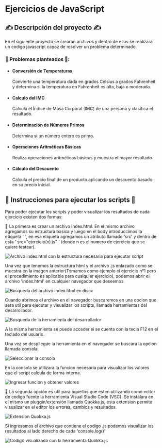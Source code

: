 # Ejercicios de JavaScript

## ✍️ Descripción del proyecto ✍️

En el siguiente proyecto se crearan archivos y dentro de ellos se realizara un codigo javascript capaz de resolver un problema determinado.

### 🧮 Problemas planteados 🧮:
- #### Conversión de Temperaturas
  Convierte una temperatura dada en grados Celsius a grados Fahrenheit y determina si la temperatura en Fahrenheit es alta, baja o moderada.
- #### Calculo del IMC
  Calcula el Índice de Masa Corporal (IMC) de una persona y clasifica el resultado.
- #### Determinación de Números Primos
  Determina si un número entero es primo.
- #### Operaciones Aritméticas Básicas
  Realiza operaciones aritméticas básicas y muestra el mayor resultado.
- #### Cálculo del Descuento
  Calcula el precio final de un producto aplicando un descuento basado en su precio inicial.

## 📃 Instrucciones para ejecutar los scripts 📃

Para poder ejecutar los scripts y poder visualizar los resultados de cada ejercicio existen dos formas:

🥇
La primera es crear un archivo index.html. En el mismo archivo agregamos su estructura basica y luego en el body introduccimos la etiqueta ' <script></script> ', en esa etiqueta agregamos un atributo llamado 'src' y dentro de
esta ' src="ejercicio(n).js" ' (donde n es el numero de ejercicio que se quiere testear).

![Archivo index.html con la estructura necesaria para ejecutar script](https://github.com/RPJunco/ejercicios-javascript/assets/109442443/6f4565ec-2fdc-4cef-b28b-673ede8b6164)

Una vez que tenemos la estructura html y el archivo .js enlazado como se muestra en la imagen anterior(Tomamos como ejemplo el ejercicio n°1 pero el procedimiento es aplicable para cualquier ejercicio), podemos abrir el archivo 'index.html' en
cualquier navegador que deseemos.

![Busqueda del archivo index.html en disco](https://github.com/RPJunco/ejercicios-javascript/assets/109442443/b6348e84-917f-4483-b444-6afa0f4bdd64)

Cuando abrimos el archivo en el navegador buscaremos en una opcion que sera util para ejecutar y visualizar los scripts, llamada herramientas del desarrollador.

![Busqueda de la herramienta del desarrollador](https://github.com/RPJunco/ejercicios-javascript/assets/109442443/f23aa9d5-8d8c-47d5-a545-77bc893fb3d4)

A la misma herramienta se puede acceder si se cuenta con la tecla F12 en el teclado del usuario.

Una vez se despliegue la herramienta en el navegador se buscara la opcion llamada consola.

![Seleccionar la consola](https://github.com/RPJunco/ejercicios-javascript/assets/109442443/e5d5d0aa-87c9-448a-9396-faf589204624)

En la consola se utilizara la funcion necesaria para visualizar los valores que el script calcula de forma interna.

![Ingresar funcion y obtener valores](https://github.com/RPJunco/ejercicios-javascript/assets/109442443/4bdf51a2-4622-4890-92be-5d9038578e85)

🥈
La segunda opción es util para aquellos que esten utilizando como editor de codigo fuente la herramienta Visual Studio Code (VSC). Se instalara en el mismo un pluggin/extensión llamado Quokka.js, esta extension permite visualizar en el editor
los errores, cambios y resultados.

![Extension Quokka.js](https://github.com/RPJunco/ejercicios-javascript/assets/109442443/eed470cf-d909-4b66-bef9-ecff4607a36e)

Si ingresamos el archivo que contiene el codigo .js podemos visualizar los resultados al lado derecho de cada 'console.log()'

![Codigo visualizado con la herramienta Quokka.js](https://github.com/RPJunco/ejercicios-javascript/assets/109442443/d1dbf071-ed49-40e9-91cd-4279cba44ff4)


